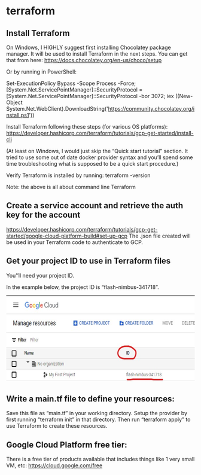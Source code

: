 # terraform



## Install Terraform

On Windows, I HIGHLY suggest first installing Chocolatey package manager. It will be used to install Terraform in the next steps. You can get that from here:
https://docs.chocolatey.org/en-us/choco/setup

Or by running in PowerShell:

Set-ExecutionPolicy Bypass -Scope Process -Force; [System.Net.ServicePointManager]::SecurityProtocol = [System.Net.ServicePointManager]::SecurityProtocol -bor 3072; iex ((New-Object System.Net.WebClient).DownloadString('https://community.chocolatey.org/install.ps1'))

Install Terraform following these steps (for various OS platforms):
https://developer.hashicorp.com/terraform/tutorials/gcp-get-started/install-cli

(At least on Windows, I would just skip the “Quick start tutorial” section. It tried to use some out of date docker provider syntax and you’ll spend some time troubleshooting what is supposed to be a quick start procedure.)

Verify Terraform is installed by running: terraform -version

Note: the above is all about command line Terraform

## Create a service account and retrieve the auth key for the account

https://developer.hashicorp.com/terraform/tutorials/gcp-get-started/google-cloud-platform-build#set-up-gcp
The .json file created will be used in your Terraform code to authenticate to GCP.


## Get your project ID to use in Terraform files

You’’ll need your project ID.

In the example below, the project ID is “flash-nimbus-341718”.

<img src="https://raw.githubusercontent.com/paulmsullivan/terraform/main/img/gcp-project.jpg"
  alt="Finding a project ID from GCP console"
  width="654" height="232">

 
## Write a main.tf file to define your resources:

Save this file as “main.tf” in your working directory. Setup the provider by first running “terraform init” in that directory. Then run “terraform apply” to use Terraform to create these resources.


## Google Cloud Platform free tier:

There is a free tier of products available that includes things like 1 very small VM, etc:
https://cloud.google.com/free
